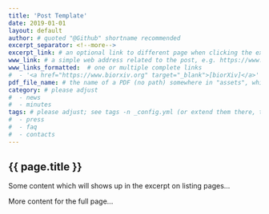 ```yaml
---
title: 'Post Template'
date: 2019-01-01
layout: default
author: # quoted "@Github" shortname recommended
excerpt_separator: <!--more-->
excerpt_link: # an optional link to different page when clicking the excerpt
www_link: # a simple web address related to the post, e.g. https://www.ga4gh.org
www_links_formatted:  # one or multiple complete links
#  - '<a href="https://www.biorxiv.org" target="_blank">[biorXiv]</a>'
pdf_file_name: # the name of a PDF (no path) somewhere in "assets", which will be auto-linked
category: # please adjust
#  - news
#  - minutes
tags: # please adjust; see tags -n _config.yml (or extend them there, too)
#  - press
#  - faq
#  - contacts
---
```


## {{ page.title }}

Some content which will shows up in the excerpt on listing pages...

<!--more-->

More content for the full page...